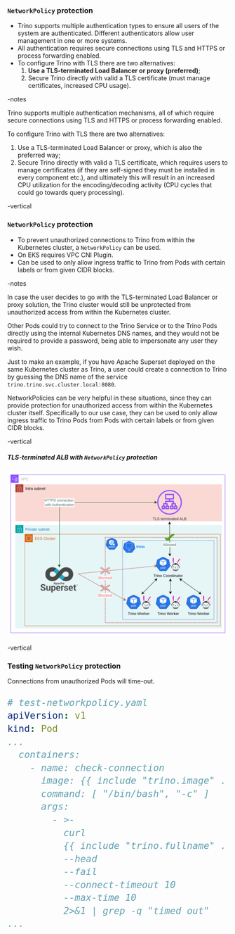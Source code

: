 ### `NetworkPolicy` protection

* Trino supports multiple authentication types to ensure all users of the system are authenticated. Different authenticators allow user management in one or more systems.
* All authentication requires secure connections using TLS and HTTPS or process forwarding enabled.
* To configure Trino with TLS there are two alternatives:
    1. **Use a TLS-terminated Load Balancer or proxy (preferred)**;
    2. Secure Trino directly with valid a TLS certificate (must manage certificates, increased CPU usage).

-notes

Trino supports multiple authentication mechanisms, all of which require secure connections using TLS and HTTPS or process forwarding enabled. 

To configure Trino with TLS there are two alternatives:
  1. Use a TLS-terminated Load Balancer or proxy, which is also the preferred way;
  2. Secure Trino directly with valid a TLS certificate, which requires users to manage certificates (if they are self-signed they must be installed in every component etc.), and ultimately this will result in an increased CPU utilization for the encoding/decoding activity (CPU cycles that could go towards query processing).


-vertical

### `NetworkPolicy` protection
* To prevent unauthorized connections to Trino from within the Kubernetes cluster, a `NetworkPolicy` can be used.
* On EKS requires VPC CNI Plugin.
* Can be used to only allow ingress traffic to Trino from Pods with certain labels or from given CIDR blocks.

-notes

In case the user decides to go with the TLS-terminated Load Balancer or proxy solution, the Trino cluster would still be unprotected from unauthorized access from within the Kubernetes cluster. 

Other Pods could try to connect to the Trino Service or to the Trino Pods directly using the internal Kubernetes DNS names, and they would not be required to provide a password, being able to impersonate any user they wish.

Just to make an example, if you have Apache Superset deployed on the same Kubernetes cluster as Trino, a user could create a connection to Trino by guessing the DNS name of the service `trino.trino.svc.cluster.local:8080`.

NetworkPolicies can be very helpful in these situations, since they can provide protection for unauthorized access from within the Kubernetes cluster itself. Specifically to our use case, they can be used to only allow ingress traffic to Trino Pods from Pods with certain labels or from given CIDR blocks. 

-vertical

##### TLS-terminated ALB with `NetworkPolicy` protection

![](./../assets/trino-network-policy.drawio.png)  <!-- .element width="70%" style="float: none; background-color: white; border: 5px solid white;" title="Trino NetworkPolicy" -->

-vertical

### Testing `NetworkPolicy` protection
Connections from unauthorized Pods will time-out.

<div style="font-size: 25px;">

```yaml
# test-networkpolicy.yaml
apiVersion: v1
kind: Pod
...
  containers:
    - name: check-connection
      image: {{ include "trino.image" . }}
      command: [ "/bin/bash", "-c" ]
      args:
        - >-
          curl
          {{ include "trino.fullname" . }}.{{ .Release.Namespace }}:{{ .Values.service.port }}
          --head
          --fail
          --connect-timeout 10
          --max-time 10
          2>&1 | grep -q "timed out"
...
```
</div>